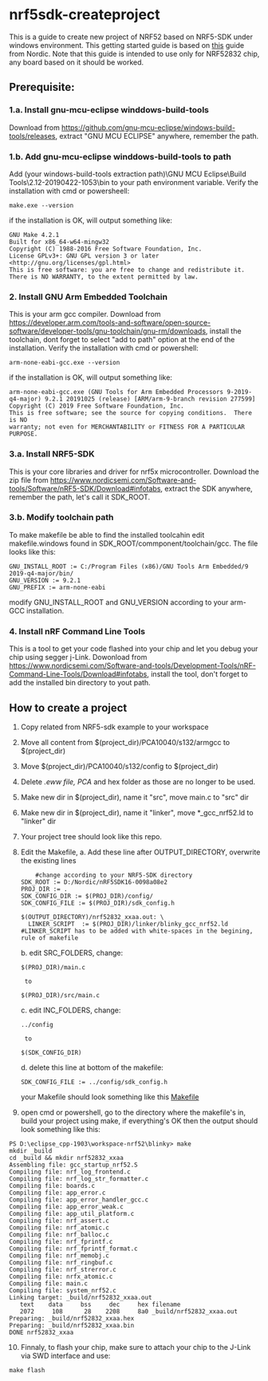 # nrf5sdk-createproject
This is a guide to create new project of NRF52 based on NRF5-SDK under windows environment. This getting started guide is based on [this](https://devzone.nordicsemi.com/nordic/nordic-blog/b/blog/posts/development-with-gcc-and-eclipse) guide from Nordic. Note that this guide is intended to use only for NRF52832 chip, any board based on it should be worked.

## Prerequisite:
### 1.a. Install gnu-mcu-eclipse winddows-build-tools
Download from https://github.com/gnu-mcu-eclipse/windows-build-tools/releases, extract "GNU MCU ECLIPSE" anywhere, remember the path. 
### 1.b.  Add gnu-mcu-eclipse winddows-build-tools to path
Add (your windows-build-tools extraction path)\GNU MCU Eclipse\Build Tools\2.12-20190422-1053\bin to your path environment variable. 
Verify the installation with cmd or powersheell: 
```
make.exe --version 
```
if the installation is OK, will output something like: 
```
GNU Make 4.2.1
Built for x86_64-w64-mingw32
Copyright (C) 1988-2016 Free Software Foundation, Inc.
License GPLv3+: GNU GPL version 3 or later <http://gnu.org/licenses/gpl.html>
This is free software: you are free to change and redistribute it.
There is NO WARRANTY, to the extent permitted by law.
```

### 2. Install GNU Arm Embedded Toolchain
This is your arm gcc compiler. Download from https://developer.arm.com/tools-and-software/open-source-software/developer-tools/gnu-toolchain/gnu-rm/downloads, install the toolchain, dont forget to select "add to path" option at the end of the installation. Verify the installation with cmd or powershell: 
 ```
 arm-none-eabi-gcc.exe --version
 ```
 if the installation is OK, will output something like: 
 ```
 arm-none-eabi-gcc.exe (GNU Tools for Arm Embedded Processors 9-2019-q4-major) 9.2.1 20191025 (release) [ARM/arm-9-branch revision 277599]
Copyright (C) 2019 Free Software Foundation, Inc.
This is free software; see the source for copying conditions.  There is NO
warranty; not even for MERCHANTABILITY or FITNESS FOR A PARTICULAR PURPOSE.
 ```
 
 ### 3.a. Install NRF5-SDK
This is your core libraries and driver for nrf5x microcontroller. Download the zip file from https://www.nordicsemi.com/Software-and-tools/Software/nRF5-SDK/Download#infotabs, extract the SDK anywhere, remember the path, let's call it SDK_ROOT. 
 
 ### 3.b. Modify toolchain path
 To make makefile be able to find the installed toolcahin edit makefile.windows found in SDK_ROOT/commponent/toolchain/gcc. The file looks like this:
 ```
GNU_INSTALL_ROOT := C:/Program Files (x86)/GNU Tools Arm Embedded/9 2019-q4-major/bin/
GNU_VERSION := 9.2.1
GNU_PREFIX := arm-none-eabi
 ```
 modify GNU_INSTALL_ROOT and GNU_VERSION according to your arm-GCC installation.
 
 ### 4. Install nRF Command Line Tools
 This is a tool to get your code flashed into your chip and let you debug your chip using segger j-Link. Dowonload from
 https://www.nordicsemi.com/Software-and-tools/Development-Tools/nRF-Command-Line-Tools/Download#infotabs, install the tool, don't forget to add the installed bin directory to yout path.
 
## How to create a project
1. Copy related from NRF5-sdk example to your workspace
2. Move all content from $(project_dir)/PCA10040/s132/armgcc to $(project_dir)
3. Move $(project_dir)/PCA10040/s132/config to $(project_dir)
4. Delete *.eww file, PCA* and hex folder as those are no longer to be used.
5. Make new dir in $(project_dir), name it "src", move main.c to "src" dir
6. Make new dir in $(project_dir), name it "linker", move *_gcc_nrf52.ld to "linker" dir
7. Your project tree should look like this repo.
8. Edit the Makefile, 
	a. Add these line after OUTPUT_DIRECTORY, overwrite the existing lines
    ```
    	#change according to your NRF5-SDK directory 
	SDK_ROOT := D:/Nordic/nRF5SDK16-0098a08e2
	PROJ_DIR := .
	SDK_CONFIG_DIR := $(PROJ_DIR)/config/
	SDK_CONFIG_FILE := $(PROJ_DIR)/sdk_config.h

	$(OUTPUT_DIRECTORY)/nrf52832_xxaa.out: \
  	  LINKER_SCRIPT  := $(PROJ_DIR)/linker/blinky_gcc_nrf52.ld
	#LINKER_SCRIPT has to be added with white-spaces in the begining, rule of makefile
    ```

	b. edit SRC_FOLDERS, change:
	```
	$(PROJ_DIR)/main.c
	```
		to
	```
	$(PROJ_DIR)/src/main.c
	```
	c. edit INC_FOLDERS, change: 
	```
	../config 
	```
		to
	```
	$(SDK_CONFIG_DIR)
	```
	d. delete this line at bottom of the makefile:
	```
	SDK_CONFIG_FILE := ../config/sdk_config.h
	```
	your Makefile should look something like this [Makefile](https://github.com/luqmanhakimpens/nrf5sdk-createproject/blob/master/Makefile)

9. open cmd or powershell, go to the directory where the makefile's in, build your project using  make, if everything's OK then the output should look something like this:
```
PS D:\eclipse_cpp-1903\workspace-nrf52\blinky> make
mkdir _build
cd _build && mkdir nrf52832_xxaa
Assembling file: gcc_startup_nrf52.S
Compiling file: nrf_log_frontend.c
Compiling file: nrf_log_str_formatter.c
Compiling file: boards.c
Compiling file: app_error.c
Compiling file: app_error_handler_gcc.c
Compiling file: app_error_weak.c
Compiling file: app_util_platform.c
Compiling file: nrf_assert.c
Compiling file: nrf_atomic.c
Compiling file: nrf_balloc.c
Compiling file: nrf_fprintf.c
Compiling file: nrf_fprintf_format.c
Compiling file: nrf_memobj.c
Compiling file: nrf_ringbuf.c
Compiling file: nrf_strerror.c
Compiling file: nrfx_atomic.c
Compiling file: main.c
Compiling file: system_nrf52.c
Linking target: _build/nrf52832_xxaa.out
   text    data     bss     dec     hex filename
   2072     108      28    2208     8a0 _build/nrf52832_xxaa.out
Preparing: _build/nrf52832_xxaa.hex
Preparing: _build/nrf52832_xxaa.bin
DONE nrf52832_xxaa
```
10. Finnaly, to flash your chip, make sure to attach your chip to the J-Link via SWD interface and use:
```
make flash
```
